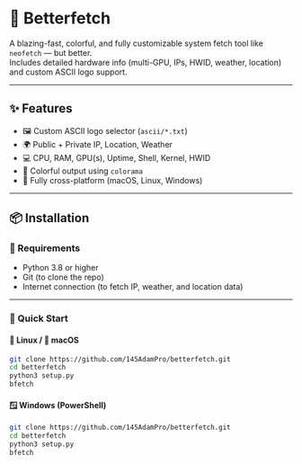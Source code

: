 # 🚀 Betterfetch

A blazing-fast, colorful, and fully customizable system fetch tool like `neofetch` — but better.  
Includes detailed hardware info (multi-GPU, IPs, HWID, weather, location) and custom ASCII logo support.

---

## ✨ Features

- 🖼 Custom ASCII logo selector (`ascii/*.txt`)
- 🌍 Public + Private IP, Location, Weather
- 💻 CPU, RAM, GPU(s), Uptime, Shell, Kernel, HWID
- 🎨 Colorful output using `colorama`
- 🔌 Fully cross-platform (macOS, Linux, Windows)

---

## 📦 Installation

### 🧰 Requirements

- Python 3.8 or higher
- Git (to clone the repo)
- Internet connection (to fetch IP, weather, and location data)

---

### 🚀 Quick Start

#### 🐧 Linux / 🍎 macOS

```bash
git clone https://github.com/145AdamPro/betterfetch.git
cd betterfetch
python3 setup.py
bfetch
```

#### 🪟 Windows (PowerShell)

```bash
git clone https://github.com/145AdamPro/betterfetch.git
cd betterfetch
python3 setup.py
bfetch
```
